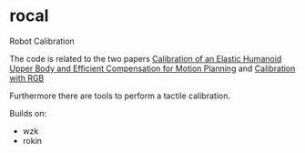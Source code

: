 # rocal
Robot Calibration

The code is related to the two papers 
[Calibration of an Elastic Humanoid Upper Body and Efficient Compensation for Motion Planning](https://dlr-alr.github.io/dlr-elastic-calibration/) and 
[Calibration with RGB](https://dlr-alr.github.io/dlr-auto-calibration/)

Furthermore there are tools to perform a tactile calibration.


Builds on:
- wzk
- rokin
